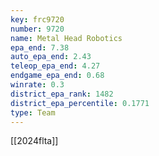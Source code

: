 ```yaml
---
key: frc9720
number: 9720
name: Metal Head Robotics
epa_end: 7.38
auto_epa_end: 2.43
teleop_epa_end: 4.27
endgame_epa_end: 0.68
winrate: 0.3
district_epa_rank: 1482
district_epa_percentile: 0.1771
type: Team
---
```

[[2024flta]]
